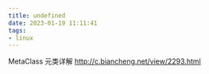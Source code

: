 ```yaml
---
title: undefined
date: 2023-01-19 11:11:41
tags:
- linux
---
```



MetaClass 元类详解
http://c.biancheng.net/view/2293.html